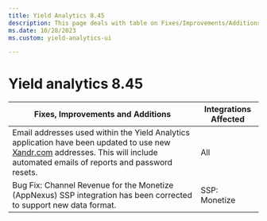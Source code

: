 ```yaml
---
title: Yield Analytics 8.45
description: This page deals with table on Fixes/Improvements/Additions and Integrations Affected (Version 8.45).
ms.date: 10/28/2023
ms.custom: yield-analytics-ui

---
```



# Yield analytics 8.45

| Fixes, Improvements and Additions                                                                                                                                                 | Integrations Affected |
|-----------------------------------------------------------------------------------------------------------------------------------------------------------------------------------|-----------------------|
| Email addresses used within the Yield Analytics application have been updated to use new [Xandr.com](https://about.ads.microsoft.com/en-us/solutions/xandr/xandr-premium-programmatic-advertising) addresses.  This will include automated emails of reports and password resets. | All                   |
| Bug Fix: Channel Revenue for the Monetize (AppNexus) SSP integration has been corrected to support new data format.                                                               | SSP: Monetize         |
